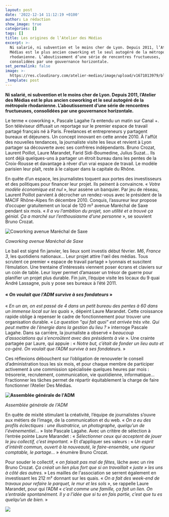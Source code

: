 ```yaml
---
layout: post
date: '2022-12-14 11:12:19 +0100'
author: La rédaction
show_image: true
categories: []
tags: []
title: Les origines de l’Atelier des Médias
excerpt: >-
  Ni salarié, ni subvention et le moins cher de Lyon. Depuis 2011, l’Atelier des
  Médias est le plus ancien coworking et le seul autogéré de la métropole
  rhodanienne. L’aboutissement d’une série de rencontres fructueuses,
  consolidées par une gouvernance horizontale.
set_permalink: false
image: >-
  https://res.cloudinary.com/atelier-medias/image/upload/v1671013979/blog/Mar%C3%A9chal_de_saxe_vjpbcc.jpg
_template: post
---
```


**Ni salarié, ni subvention et le moins cher de Lyon. Depuis 2011, l’Atelier des Médias est le plus ancien coworking et le seul autogéré de la métropole rhodanienne. L’aboutissement d’une série de rencontres fructueuses, consolidées par une gouvernance horizontale.**

Le terme « coworking », Pascale Lagahe l’a entendu un matin sur Canal +. Son téléviseur diffusait un reportage sur le premier espace de travail partagé français né à Paris. Freelances et entrepreneurs y partagent bureaux et déjeuners. Un concept innovant en cette année 2010. À l'affût des nouvelles tendances, la journaliste visite les lieux et revient à Lyon partager sa découverte avec ses confrères indépendants. Bruno Crozat, Laurent Poillot, Laure Marandet, Farid Sidi-Boumedine, Julius Suzat… Ils sont déjà quelques-uns à partager un étroit bureau dans les pentes de la Croix-Rousse et davantage à rêver d’un vrai espace de travail. Le modèle parisien leur plaît, reste à le calquer dans la capitale du Rhône.

En quête d’un espace, les journalistes toquent aux portes des investisseurs et des politiques pour financer leur projet. Ils peinent à convaincre. « _Votre modèle économique est nul_ », leur assène un banquier. Par jeu de réseau, Laurent Poillot parvient à décrocher un rendez-vous avec le président de la MACIF Rhône-Alpes fin décembre 2010. Conquis, l’assureur leur propose d’occuper gratuitement un local de 120 m² avenue Maréchal de Saxe pendant six mois. « _Il a vu l’ambition du projet, son utilité et a trouvé ça génial. Ça a marché sur l’enthousiasme d’une personne_ », se souvient Bruno Crozat.

![Coworking avenue Maréchal de Saxe](https://res.cloudinary.com/atelier-medias/image/upload/v1671014013/blog/Avenue_de_Saxe_8_xz1mtv.jpg "Coworking avenue Maréchal de Saxe")

_Coworking avenue Maréchal de Saxe_

Le bail est signé fin janvier, les lieux sont investis début février. _M6_, _France 3_, les quotidiens nationaux… Leur projet attire l'œil des médias. Tous scrutent ce premier « espace de travail partagé » lyonnais et suscitent l’émulation. Une trentaine d’intéressés viennent poser écrans et claviers sur un coin de table. Leur loyer permet d’amasser un trésor de guerre pour planifier un projet plus durable. Fin juin, l’équipe visite les locaux du 9 quai André Lassagne, puis y pose ses bureaux à l’été 2011.

#### **« _On voulait que l’ADM survive à ses fondateurs_** **»**

« _En un an, on est passé de 4 dans un petit bureau des pentes à 60 dans un immense local sur les quais_ », dépeint Laure Marandet. Cette croissance rapide oblige à repenser le cadre de fonctionnement pour trouver une organisation durable. « _La question "qui fait quoi" est arrivée très vite. Qui peut mettre de l’énergie dans la gestion du lieu ?_ » interroge Pascale Lagahe. Dans sa carrière, la journaliste a observé « _beaucoup d’associations qui s’encroûtent avec des présidents à vie_ ». Une crainte partagée par Laure, qui appuie : «  _Notre but, c’était de fonder un lieu auto et co-géré. On voulait que l’ADM survive à ses fondateurs._ »

Ces réflexions débouchent sur l’obligation de renouveler le conseil d’administration tous les six mois, et pour chaque membre de participer activement à une commission spécialisée quelques heures par mois : trésorerie, recrutement, communication, vie quotidienne, informatique… Fractionner les tâches permet de répartir équitablement la charge de faire fonctionner l’Atelier Des Médias.

**![Assemblée générale de l'ADM](https://res.cloudinary.com/atelier-medias/image/upload/v1671013042/blog/IMG_0785_ndirdw.jpg "Assemblée générale de l'ADM")**

_Assemblée générale de l'ADM_

En quête de mixité stimulant la créativité, l’équipe de journalistes s’ouvre aux métiers de l’image, de la communication et du web. « _On a eu des profils éclectiques : une illustratrice, un photographe, quelqu’un de l'événementiel…_ » liste Pascale Lagahe. Avec un critère de sélection à l’entrée pointe Laure Marandet : « _Sélectionner ceux qui acceptent de jouer le jeu collectif, c’est important._ » Et d’appliquer ses valeurs : « _Un esprit d’intérêt commun, ouvert à la nouveauté, le faire-ensemble, une rigueur comptable, le partage..._ » énumère Bruno Crozat.

Pour souder le collectif, « _on faisait pas mal de fêtes_, lâche avec un rire Bruno Crozat. _Ça créait un lien plus fort que si on travaillait « juste » les uns à côté des autres._ » Les mailles de l'association se serrent également en investissant les 212 m² donnant sur les quais. « _On a fait des week-end de travaux pour refaire le parquet, le mur et les sols_ », se rappelle Laure Marandet, pour qui l’ADM « _c’est comme une famille, ça fait un lien. On s’entraide spontanément. Il y a l’idée que si tu en fais partie, c’est que tu es quelqu’un de bien._ »

![](https://res.cloudinary.com/atelier-medias/image/upload/v1671013755/blog/_REP8137_vlb7ne.jpg)
